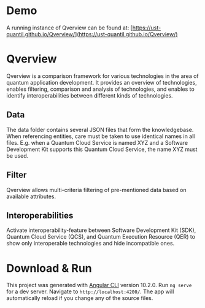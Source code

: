 # Demo
A running instance of Qverview can be found at: [https://ust-quantil.github.io/Qverview/](https://ust-quantil.github.io/Qverview/)

# Qverview
Qverview is a comparison framework for various technologies in the area of quantum application development.
It provides an overview of technologies, enables filtering, comparison and analysis of technologies, and enables to identify interoperabilities between different kinds of technologies.

## Data
The data folder contains several JSON files that form the knowledgebase. When referencing entities, care must be taken to use identical names in all files. E.g. when a Quantum Cloud Service is named XYZ and a Software Development Kit supports this Quantum Cloud Service, the name XYZ must be used.

## Filter
Qverview allows multi-criteria filtering of pre-mentioned data based on available attributes.

## Interoperabilities
Activate interoperability-feature between Software Development Kit (SDK), Quantum Cloud Service (QCS), and Quantum Execution Resource (QER) to show only interoperable technologies and hide incompatible ones.

# Download & Run
This project was generated with [Angular CLI](https://github.com/angular/angular-cli) version 10.2.0.
Run `ng serve` for a dev server. Navigate to `http://localhost:4200/`. The app will automatically reload if you change any of the source files.
